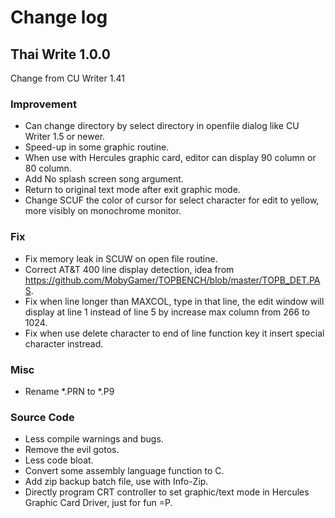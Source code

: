 # Change log

## Thai Write 1.0.0
Change from CU Writer 1.41

### Improvement
- Can change directory by select directory in openfile dialog like CU Writer 1.5 or newer.
- Speed-up in some graphic routine.
- When use with Hercules graphic card, editor can display 90 column or 80 column.
- Add No splash screen song argument.
- Return to original text mode after exit graphic mode.
- Change SCUF the color of cursor for select character for edit to yellow, more visibly on monochrome monitor.

### Fix
- Fix memory leak in SCUW on open file routine.
- Correct AT&T 400 line display detection, idea from https://github.com/MobyGamer/TOPBENCH/blob/master/TOPB_DET.PAS.
- Fix when line longer than MAXCOL, type in that line, the edit window will display at line 1 instead of line 5 by increase max column from 266 to 1024.
- Fix when use delete character to end of line function key it insert special character instread.

### Misc
- Rename *.PRN to *.P9

### Source Code
- Less compile warnings and bugs.
- Remove the evil gotos.
- Less code bloat.
- Convert some assembly language function to C.
- Add zip backup batch file, use with Info-Zip.
- Directly program CRT controller to set graphic/text mode in Hercules Graphic Card Driver, just for fun =P.
